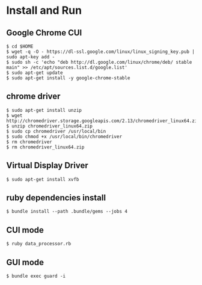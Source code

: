 # Install and Run

## Google Chrome CUI
```
$ cd $HOME
$ wget -q -O - https://dl-ssl.google.com/linux/linux_signing_key.pub | sudo apt-key add -
$ sudo sh -c 'echo "deb http://dl.google.com/linux/chrome/deb/ stable main" >> /etc/apt/sources.list.d/google.list'
$ sudo apt-get update
$ sudo apt-get install -y google-chrome-stable
```

## chrome driver
```
$ sudo apt-get install unzip
$ wget http://chromedriver.storage.googleapis.com/2.13/chromedriver_linux64.zip
$ unzip chromedriver_linux64.zip
$ sudo cp chromedriver /usr/local/bin
$ sudo chmod +x /usr/local/bin/chromedriver
$ rm chromedriver
$ rm chromedriver_linux64.zip
```

## Virtual Display Driver
```
$ sudo apt-get install xvfb
```

## ruby dependencies install
```
$ bundle install --path .bundle/gems --jobs 4
```
## CUI mode
```
$ ruby data_processor.rb
```

## GUI mode
```
$ bundle exec guard -i
```
